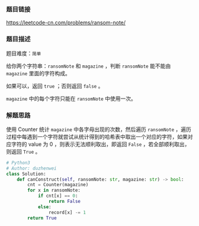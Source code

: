 ### 题目链接
https://leetcode-cn.com/problems/ransom-note/

### 题目描述
题目难度：```简单```

给你两个字符串：```ransomNote``` 和 ```magazine``` ，判断 ```ransomNote``` 能不能由 ```magazine``` 里面的字符构成。

如果可以，返回 ```true``` ；否则返回 ```false``` 。

```magazine``` 中的每个字符只能在 ```ransomNote``` 中使用一次。

### 解题思路
使用 Counter 统计 ```magazine``` 中各字母出现的次数，然后遍历 ```ransomNote``` ，遍历过程中每遇到一个字符就尝试从统计得到的哈希表中取出一个对应的字符，如果对应字符的 value 为 0 ，则表示无法顺利取出，即返回 ```False``` ，若全部顺利取出，则返回 ```True``` 。

```python
# Python3
# Author: duzhenwei
class Solution:
    def canConstruct(self, ransomNote: str, magazine: str) -> bool:
        cnt = Counter(magazine)
        for x in ransomNote:
            if cnt[x] == 0:
                return False
            else:
                record[x] -= 1
        return True
```
